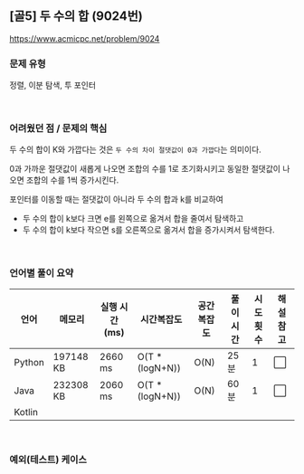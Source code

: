 ## [골5] 두 수의 합 (9024번)

https://www.acmicpc.net/problem/9024

### 문제 유형

정렬, 이분 탐색, 투 포인터

<br>

### 어려웠던 점 / 문제의 핵심

두 수의 합이 K와 가깝다는 것은 `두 수의 차이 절댓값이 0과 가깝다`는 의미이다.

0과 가까운 절댓값이 새롭게 나오면 조합의 수를 1로 초기화시키고 동일한 절댓값이 나오면 조합의 수를 1씩 증가시킨다.

포인터를 이동할 때는 절댓값이 아니라 두 수의 합과 k를 비교하여

- 두 수의 합이 k보다 크면 e를 왼쪽으로 옮겨서 합을 줄여서 탐색하고
- 두 수의 합이 k보다 작으면 s를 오른쪽으로 옮겨서 합을 증가시켜서 탐색한다.

<br>

### 언어별 풀이 요약

| 언어   | 메모리    | 실행 시간(ms) | 시간복잡도      | 공간복잡도 | 풀이 시간 | 시도 횟수 | 해설 참고            |
| ------ | --------- | ------------- | --------------- | ---------- | --------- | --------- | -------------------- |
| Python | 197148 KB | 2660 ms       | O(T * (logN+N)) | O(N)       | 25분      | 1         | :white_large_square: |
| Java   | 232308 KB | 2060 ms       | O(T * (logN+N)) | O(N)       | 60분      | 1         | :white_large_square: |
| Kotlin |           |               |                 |            |           |           |                      |

<br>

### 예외(테스트) 케이스

```
```

